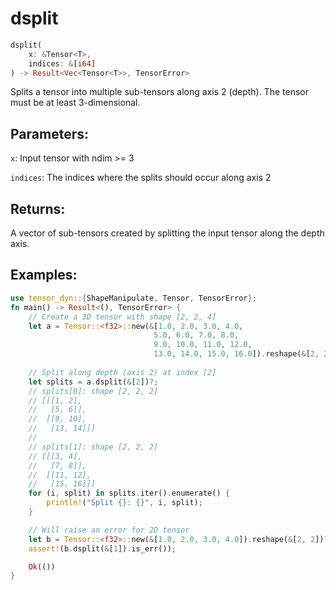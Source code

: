 # dsplit
```rust
dsplit(
    x: &Tensor<T>,
    indices: &[i64]
) -> Result<Vec<Tensor<T>>, TensorError>
```
Splits a tensor into multiple sub-tensors along axis 2 (depth). The tensor must be at least 3-dimensional.

## Parameters:
`x`: Input tensor with ndim >= 3

`indices`: The indices where the splits should occur along axis 2

## Returns:
A vector of sub-tensors created by splitting the input tensor along the depth axis.

## Examples:
```rust
use tensor_dyn::{ShapeManipulate, Tensor, TensorError};
fn main() -> Result<(), TensorError> {
    // Create a 3D tensor with shape [2, 2, 4]
    let a = Tensor::<f32>::new(&[1.0, 2.0, 3.0, 4.0,
                                5.0, 6.0, 7.0, 8.0,
                                9.0, 10.0, 11.0, 12.0,
                                13.0, 14.0, 15.0, 16.0]).reshape(&[2, 2, 4])?;
    
    // Split along depth (axis 2) at index [2]
    let splits = a.dsplit(&[2])?;
    // splits[0]: shape [2, 2, 2]
    // [[[1, 2],
    //   [5, 6]],
    //  [[9, 10],
    //   [13, 14]]]
    //
    // splits[1]: shape [2, 2, 2]
    // [[[3, 4],
    //   [7, 8]],
    //  [[11, 12],
    //   [15, 16]]]
    for (i, split) in splits.iter().enumerate() {
        println!("Split {}: {}", i, split);
    }

    // Will raise an error for 2D tensor
    let b = Tensor::<f32>::new(&[1.0, 2.0, 3.0, 4.0]).reshape(&[2, 2])?;
    assert!(b.dsplit(&[1]).is_err());

    Ok(())
}
```